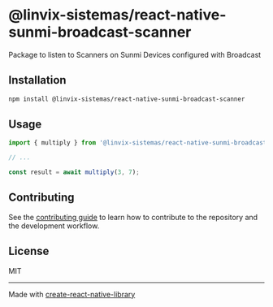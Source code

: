 # @linvix-sistemas/react-native-sunmi-broadcast-scanner

Package to listen to Scanners on Sunmi Devices configured with Broadcast

## Installation

```sh
npm install @linvix-sistemas/react-native-sunmi-broadcast-scanner
```

## Usage

```js
import { multiply } from '@linvix-sistemas/react-native-sunmi-broadcast-scanner';

// ...

const result = await multiply(3, 7);
```

## Contributing

See the [contributing guide](CONTRIBUTING.md) to learn how to contribute to the repository and the development workflow.

## License

MIT

---

Made with [create-react-native-library](https://github.com/callstack/react-native-builder-bob)
